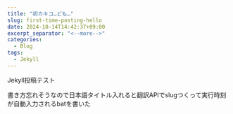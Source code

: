 ```yaml
---
title: "初カキコ…ども…"
slug: first-time-posting-hello
date: 2024-10-14T14:42:37+09:00
excerpt_separator: "<--more-->"
categories:
  - Blog
tags:
  - Jekyll
---
```

Jekyll投稿テスト

書き方忘れそうなので日本語タイトル入れると翻訳APIでslugつくって実行時刻が自動入力されるbatを書いた